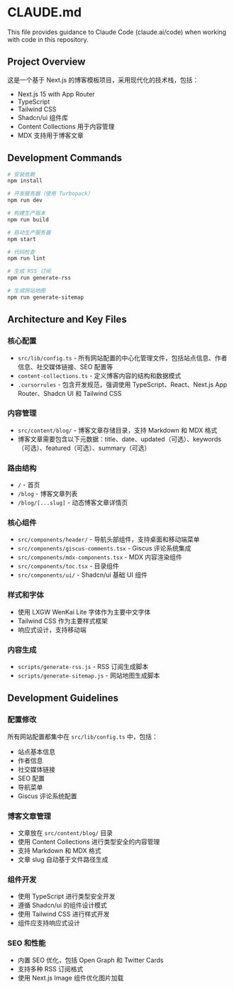 # CLAUDE.md

This file provides guidance to Claude Code (claude.ai/code) when working with code in this repository.

## Project Overview

这是一个基于 Next.js 的博客模板项目，采用现代化的技术栈，包括：
- Next.js 15 with App Router
- TypeScript
- Tailwind CSS
- Shadcn/ui 组件库
- Content Collections 用于内容管理
- MDX 支持用于博客文章

## Development Commands

```bash
# 安装依赖
npm install

# 开发服务器（使用 Turbopack）
npm run dev

# 构建生产版本
npm run build

# 启动生产服务器
npm start

# 代码检查
npm run lint

# 生成 RSS 订阅
npm run generate-rss

# 生成网站地图
npm run generate-sitemap
```

## Architecture and Key Files

### 核心配置
- `src/lib/config.ts` - 所有网站配置的中心化管理文件，包括站点信息、作者信息、社交媒体链接、SEO 配置等
- `content-collections.ts` - 定义博客内容的结构和数据模式
- `.cursorrules` - 包含开发规范，强调使用 TypeScript、React、Next.js App Router、Shadcn UI 和 Tailwind CSS

### 内容管理
- `src/content/blog/` - 博客文章存储目录，支持 Markdown 和 MDX 格式
- 博客文章需要包含以下元数据：title、date、updated（可选）、keywords（可选）、featured（可选）、summary（可选）

### 路由结构
- `/` - 首页
- `/blog` - 博客文章列表
- `/blog/[...slug]` - 动态博客文章详情页

### 核心组件
- `src/components/header/` - 导航头部组件，支持桌面和移动端菜单
- `src/components/giscus-comments.tsx` - Giscus 评论系统集成
- `src/components/mdx-components.tsx` - MDX 内容渲染组件
- `src/components/toc.tsx` - 目录组件
- `src/components/ui/` - Shadcn/ui 基础 UI 组件

### 样式和字体
- 使用 LXGW WenKai Lite 字体作为主要中文字体
- Tailwind CSS 作为主要样式框架
- 响应式设计，支持移动端

### 内容生成
- `scripts/generate-rss.js` - RSS 订阅生成脚本
- `scripts/generate-sitemap.js` - 网站地图生成脚本

## Development Guidelines

### 配置修改
所有网站配置都集中在 `src/lib/config.ts` 中，包括：
- 站点基本信息
- 作者信息
- 社交媒体链接
- SEO 配置
- 导航菜单
- Giscus 评论系统配置

### 博客文章管理
- 文章放在 `src/content/blog/` 目录
- 使用 Content Collections 进行类型安全的内容管理
- 支持 Markdown 和 MDX 格式
- 文章 slug 自动基于文件路径生成

### 组件开发
- 使用 TypeScript 进行类型安全开发
- 遵循 Shadcn/ui 的组件设计模式
- 使用 Tailwind CSS 进行样式开发
- 组件应支持响应式设计

### SEO 和性能
- 内置 SEO 优化，包括 Open Graph 和 Twitter Cards
- 支持多种 RSS 订阅格式
- 使用 Next.js Image 组件优化图片加载
